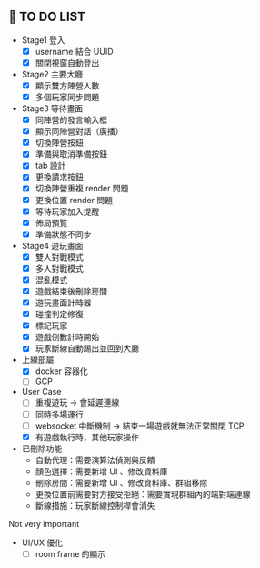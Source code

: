 ## 📝 TO DO LIST

- Stage1 登入
    - [x] username 結合 UUID
    - [x] 關閉視窗自動登出

- Stage2 主要大廳
    - [x] 顯示雙方陣營人數
    - [x] 多個玩家同步問題

- Stage3 等待畫面
    - [x] 同陣營的發言輸入框
    - [x] 顯示同陣營對話（廣播）
    - [x] 切換陣營按鈕
    - [x] 準備與取消準備按鈕
    - [x] tab 設計
    - [x] 更換請求按鈕
    - [x] 切換陣營重複 render 問題
    - [x] 更換位置 render 問題
    - [x] 等待玩家加入提醒
    - [x] 佈局預覽
    - [x] 準備狀態不同步

- Stage4 遊玩畫面
    - [x] 雙人對戰模式
    - [x] 多人對戰模式
    - [x] 混亂模式
    - [x] 遊戲結束後刪除房間
    - [x] 遊玩畫面計時器
    - [x] 碰撞判定修復
    - [x] 標記玩家
    - [x] 遊戲倒數計時開始
    - [x] 玩家斷線自動踢出並回到大廳

- 上線部屬
    - [x] docker 容器化
    - [ ] GCP

- User Case
    - [ ] 重複遊玩 -> 會延遲連線
    - [ ] 同時多場運行
    - [ ] websocket 中斷機制 -> 結束一場遊戲就無法正常關閉 TCP
    - [x] 有遊戲執行時，其他玩家操作

- 已刪除功能
    - 自動代理：需要演算法偵測與反饋
    - 顏色選擇：需要新增 UI 、修改資料庫
    - 刪除房間：需要新增 UI 、修改資料庫、群組移除
    - 更換位置前需要對方接受拒絕：需要實現群組內的端對端連線
    - 斷線措施：玩家斷線控制桿會消失

Not very important
- UI/UX 優化
    - [ ] room frame 的顯示